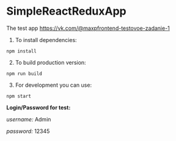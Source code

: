 # SimpleReactReduxApp
The test app https://vk.com/@maxpfrontend-testovoe-zadanie-1

1. To install dependencies:
```
npm install
```
2. To build production version: 
```
npm run build
```

3. For development you can use:
```
npm start
```
**Login/Password for test:**

*username:* Admin

*password:* 12345
